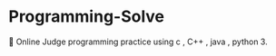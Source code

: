 # Programming-Solve
:green_heart: Online Judge programming practice using c , C++ , java , python 3.

